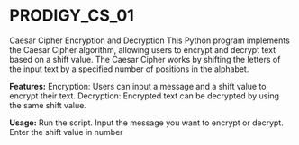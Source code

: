 # PRODIGY_CS_01

Caesar Cipher Encryption and Decryption
This Python program implements the Caesar Cipher algorithm, allowing users to encrypt and decrypt text based on a shift value. The Caesar Cipher works by shifting the letters of the input text by a specified number of positions in the alphabet.

**Features:**
Encryption: Users can input a message and a shift value to encrypt their text.
Decryption: Encrypted text can be decrypted by using the same shift value.

**Usage:**
Run the script.
Input the message you want to encrypt or decrypt.
Enter the shift value in number
